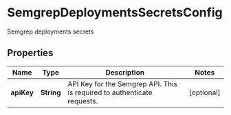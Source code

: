 

# SemgrepDeploymentsSecretsConfig

Semgrep deployments secrets

## Properties

| Name | Type | Description | Notes |
|------------ | ------------- | ------------- | -------------|
|**apiKey** | **String** | API Key for the Semgrep API. This is required to authenticate requests. |  [optional] |



